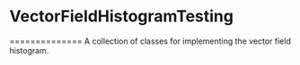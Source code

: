 # VectorFieldHistogramTesting
==============
A collection of classes for implementing the vector field histogram.


